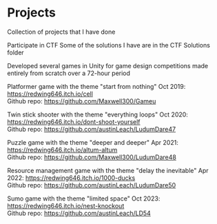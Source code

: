 # Projects
Collection of projects that I have done

Participate in CTF
Some of the solutions I have are in the CTF Solutions folder

Developed several games in Unity for game design competitions made entirely from scratch over a 72-hour period

Platformer game with the theme "start from nothing"
Oct 2019: https://redwing646.itch.io/cell   			    
Github repo: https://github.com/Maxwell300/Gameu 

Twin stick shooter with the theme "everything loops"
Oct 2020: https://redwing646.itch.io/dont-shoot-yourself	
Github repo: https://github.com/austinLeach/LudumDare47 

Puzzle game with the theme "deeper and deeper"
Apr 2021: https://redwing646.itch.io/altum-altum		    
Github repo: https://github.com/Maxwell300/LudumDare48 

Resource management game with the theme "delay the inevitable"
Apr 2022: https://redwing646.itch.io/1000-ducks 		    
Github repo: https://github.com/austinLeach/LudumDare50

Sumo game with the theme "limited space"
Oct 2023: https://redwing646.itch.io/nest-knockout          
Github repo: https://github.com/austinLeach/LD54